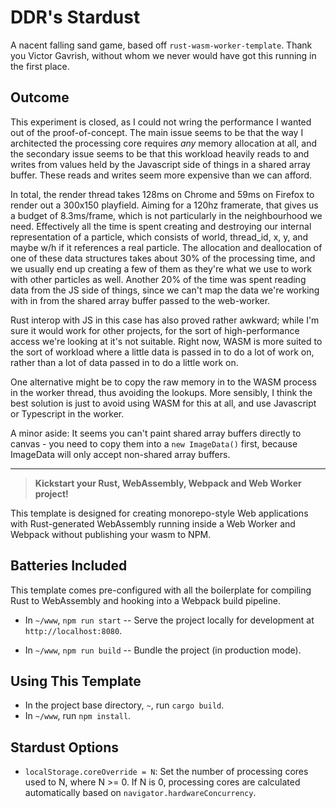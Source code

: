 # DDR's __Stardust__

A nacent falling sand game, based off `rust-wasm-worker-template`. Thank you Victor Gavrish, without whom we never would have got this running in the first place.

## Outcome

This experiment is closed, as I could not wring the performance I wanted out of the proof-of-concept. The main issue seems to be that the way I architected the processing core requires *any* memory allocation at all, and the secondary issue seems to be that this workload heavily reads to and writes from values held by the Javascript side of things in a shared array buffer. These reads and writes seem more expensive than we can afford.

In total, the render thread takes 128ms on Chrome and 59ms on Firefox to render out a 300x150 playfield. Aiming for a 120hz framerate, that gives us a budget of 8.3ms/frame, which is not particularly in the neighbourhood we need. Effectively all the time is spent creating and destroying our internal representation of a particle, which consists of world, thread_id, x, y, and maybe w/h if it references a real particle. The allocation and deallocation of one of these data structures takes about 30% of the processing time, and we usually end up creating a few of them as they're what we use to work with other particles as well. Another 20% of the time was spent reading data from the JS side of things, since we can't map the data we're working with in from the shared array buffer passed to the web-worker.

Rust interop with JS in this case has also proved rather awkward; while I'm sure it would work for other projects, for the sort of high-performance access we're looking at it's not suitable. Right now, WASM is more suited to the sort of workload where a little data is passed in to do a lot of work on, rather than a lot of data passed in to do a little work on.

One alternative might be to copy the raw memory in to the WASM process in the worker thread, thus avoiding the lookups. More sensibly, I think the best solution is just to avoid using WASM for this at all, and use Javascript or Typescript in the worker.

A minor aside: It seems you can't paint shared array buffers directly to canvas - you need to copy them into a `new ImageData()` first, because ImageData will only accept non-shared array buffers.

-----


> **Kickstart your Rust, WebAssembly, Webpack and Web Worker project!**

This template is designed for creating monorepo-style Web applications with
Rust-generated WebAssembly running inside a Web Worker and Webpack without
publishing your wasm to NPM.

## Batteries Included

This template comes pre-configured with all the boilerplate for compiling Rust
to WebAssembly and hooking into a Webpack build pipeline.

- In `~/www`, `npm run start` -- Serve the project locally for development at
  `http://localhost:8080`.

- In `~/www`, `npm run build` -- Bundle the project (in production mode).

## Using This Template

- In the project base directory, `~`, run `cargo build`.
- In `~/www`, run `npm install`.

## Stardust Options

- `localStorage.coreOverride = N`: Set the number of processing cores used to N, where N >= 0. If N is 0, processing cores are calculated automatically based on `navigator.hardwareConcurrency`.